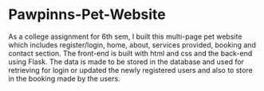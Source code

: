 # Pawpinns-Pet-Website
As a college assignment for 6th sem, I built this multi-page pet website which includes register/login, home, about, services provided, booking and contact section.
The front-end is built with html and css and the back-end using Flask.
The data is made to be stored in the database and used for retrieving for login or updated the newly registered users and also to store in the booking made by the users.
